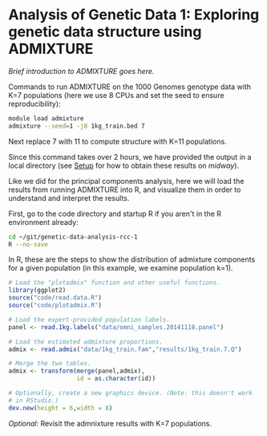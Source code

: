 # Analysis of Genetic Data 1: Exploring genetic data structure using ADMIXTURE

*Brief introduction to ADMIXTURE goes here.*

Commands to run ADMIXTURE on the 1000 Genomes genotype data with K=7
populations (here we use 8 CPUs and set the seed to ensure
reproducibility):

```bash
module load admixture
admixture --seed=1 -j8 1kg_train.bed 7
```

Next replace 7 with 11 to compute structure with K=11 populations.

Since this command takes over 2 hours, we have provided the output in
a local directory (see [Setup](setup.md) for how to obtain these
results on *midway*).

Like we did for the principal components analysis, here we will load
the results from running ADMIXTURE into R, and visualize them in order
to understand and interpret the results.

First, go to the code directory and startup R if you aren't in the R
environment already:

```bash
cd ~/git/genetic-data-analysis-rcc-1
R --no-save
```

In R, these are the steps to show the distribution of admixture
components for a given population (in this example, we examine
population k=1).

```R
# Load the "plotadmix" function and other useful functions.
library(ggplot2)
source("code/read.data.R")
source("code/plotadmix.R")

# Load the expert-provided population labels.
panel <- read.1kg.labels("data/omni_samples.20141118.panel")

# Load the estimated admixture proportions.
admix <- read.admix("data/1kg_train.fam","results/1kg_train.7.Q")

# Merge the two tables.
admix <- transform(merge(panel,admix),
                   id = as.character(id))

# Optionally, create a new graphics device. (Note: this doesn't work
# in RStudio.)
dev.new(height = 6,width = 8)


```

*Optional:* Revisit the admnixture results with K=7 populations.

